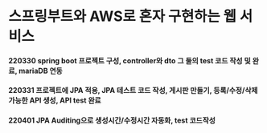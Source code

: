 # 스프링부트와 AWS로 혼자 구현하는 웹 서비스
#### 220330 spring boot 프로젝트 구성, controller와 dto 그 둘의 test 코드 작성 및 완료, mariaDB 연동
#### 220331 프로젝트에 JPA 적용, JPA 테스트 코드 작성, 게시판 만들기, 등록/수정/삭제 가능한 API 생성, API test 완료
#### 220401 JPA Auditing으로 생성시간/수정시간 자동화, test 코드작성
